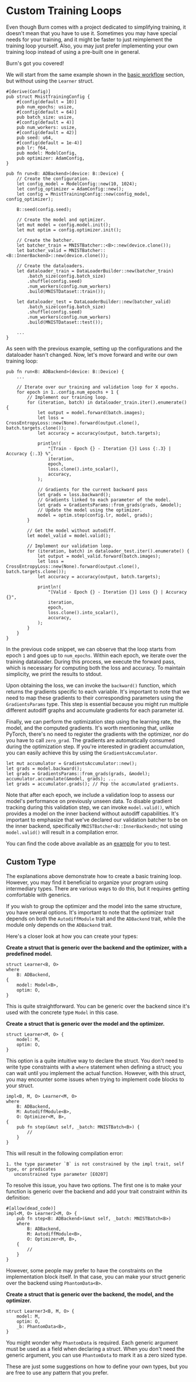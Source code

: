 # Custom Training Loops

Even though Burn comes with a project dedicated to simplifying training, it doesn't mean that you
have to use it. Sometimes you may have special needs for your training, and it might be faster to
just reimplement the training loop yourself. Also, you may just prefer implementing your own
training loop instead of using a pre-built one in general.

Burn's got you covered!

We will start from the same example shown in the [basic workflow](./basic-workflow)
section, but without using the `Learner` struct.

```rust, ignore
#[derive(Config)]
pub struct MnistTrainingConfig {
    #[config(default = 10)]
    pub num_epochs: usize,
    #[config(default = 64)]
    pub batch_size: usize,
    #[config(default = 4)]
    pub num_workers: usize,
    #[config(default = 42)]
    pub seed: u64,
    #[config(default = 1e-4)]
    pub lr: f64,
    pub model: ModelConfig,
    pub optimizer: AdamConfig,
}

pub fn run<B: ADBackend>(device: B::Device) {
    // Create the configuration.
    let config_model = ModelConfig::new(10, 1024);
    let config_optimizer = AdamConfig::new();
    let config = MnistTrainingConfig::new(config_model, config_optimizer);

    B::seed(config.seed);

    // Create the model and optimizer.
    let mut model = config.model.init();
    let mut optim = config.optimizer.init();

    // Create the batcher.
    let batcher_train = MNISTBatcher::<B>::new(device.clone());
    let batcher_valid = MNISTBatcher::<B::InnerBackend>::new(device.clone());

    // Create the dataloaders.
    let dataloader_train = DataLoaderBuilder::new(batcher_train)
        .batch_size(config.batch_size)
        .shuffle(config.seed)
        .num_workers(config.num_workers)
        .build(MNISTDataset::train());

    let dataloader_test = DataLoaderBuilder::new(batcher_valid)
        .batch_size(config.batch_size)
        .shuffle(config.seed)
        .num_workers(config.num_workers)
        .build(MNISTDataset::test());

    ...
}
```

As seen with the previous example, setting up the configurations and the dataloader hasn't changed.
Now, let's move forward and write our own training loop:

```rust, ignore
pub fn run<B: ADBackend>(device: B::Device) {
    ...

    // Iterate over our training and validation loop for X epochs.
    for epoch in 1..config.num_epochs + 1 {
        // Implement our training loop.
        for (iteration, batch) in dataloader_train.iter().enumerate() {
            let output = model.forward(batch.images);
            let loss = CrossEntropyLoss::new(None).forward(output.clone(), batch.targets.clone());
            let accuracy = accuracy(output, batch.targets);

            println!(
                "[Train - Epoch {} - Iteration {}] Loss {:.3} | Accuracy {:.3} %",
                iteration,
                epoch,
                loss.clone().into_scalar(),
                accuracy,
            );

            // Gradients for the current backward pass
            let grads = loss.backward();
            // Gradients linked to each parameter of the model.
            let grads = GradientsParams::from_grads(grads, &model);
            // Update the model using the optimizer.
            model = optim.step(config.lr, model, grads);
        }

        // Get the model without autodiff.
        let model_valid = model.valid();

        // Implement our validation loop.
        for (iteration, batch) in dataloader_test.iter().enumerate() {
            let output = model_valid.forward(batch.images);
            let loss = CrossEntropyLoss::new(None).forward(output.clone(), batch.targets.clone());
            let accuracy = accuracy(output, batch.targets);

            println!(
                "[Valid - Epoch {} - Iteration {}] Loss {} | Accuracy {}",
                iteration,
                epoch,
                loss.clone().into_scalar(),
                accuracy,
            );
        }
    }
}
```

In the previous code snippet, we can observe that the loop starts from epoch `1` and goes up to
`num_epochs`. Within each epoch, we iterate over the training dataloader. During this process, we
execute the forward pass, which is necessary for computing both the loss and accuracy. To maintain
simplicity, we print the results to stdout.

Upon obtaining the loss, we can invoke the `backward()` function, which returns the gradients
specific to each variable. It's important to note that we need to map these gradients to their
corresponding parameters using the `GradientsParams` type. This step is essential because you might
run multiple different autodiff graphs and accumulate gradients for each parameter id.

Finally, we can perform the optimization step using the learning rate, the model, and the computed
gradients. It's worth mentioning that, unlike PyTorch, there's no need to register the gradients
with the optimizer, nor do you have to call `zero_grad`. The gradients are automatically consumed
during the optimization step. If you're interested in gradient accumulation, you can easily achieve
this by using the `GradientsAccumulator`.

```rust, ignore
let mut accumulator = GradientsAccumulator::new();
let grads = model.backward();
let grads = GradientsParams::from_grads(grads, &model);
accumulator.accumulate(&model, grads); ...
let grads = accumulator.grads(); // Pop the accumulated gradients.
```

Note that after each epoch, we include a validation loop to assess our model's performance on
previously unseen data. To disable gradient tracking during this validation step, we can invoke
`model.valid()`, which provides a model on the inner backend without autodiff capabilities. It's
important to emphasize that we've declared our validation batcher to be on the inner backend,
specifically `MNISTBatcher<B::InnerBackend>`; not using `model.valid()` will result in a compilation
error.

You can find the code above available as an
[example](https://github.com/burn-rs/burn/tree/main/examples/custom-training-loop) for you to test.

## Custom Type

The explanations above demonstrate how to create a basic training loop. However, you may find it
beneficial to organize your program using intermediary types. There are various ways to do this, but
it requires getting comfortable with generics.

If you wish to group the optimizer and the model into the same structure, you have several options.
It's important to note that the optimizer trait depends on both the `AutodiffModule` trait and the
`ADBackend` trait, while the module only depends on the `ADBackend` trait.

Here's a closer look at how you can create your types:

**Create a struct that is generic over the backend and the optimizer, with a predefined model.**

```rust, ignore
struct Learner<B, O>
where
    B: ADBackend,
{
    model: Model<B>,
    optim: O,
}
```

This is quite straightforward. You can be generic over the backend since it's used with the concrete
type `Model` in this case.

**Create a struct that is generic over the model and the optimizer.**

```rust, ignore
struct Learner<M, O> {
    model: M,
    optim: O,
}
```

This option is a quite intuitive way to declare the struct. You don't need to write type constraints
with a `where` statement when defining a struct; you can wait until you implement the actual
function. However, with this struct, you may encounter some issues when trying to implement code
blocks to your struct.

```rust, ignore
impl<B, M, O> Learner<M, O>
where
    B: ADBackend,
    M: AutodiffModule<B>,
    O: Optimizer<M, B>,
{
    pub fn step(&mut self, _batch: MNISTBatch<B>) {
        //
    }
}
```

This will result in the following compilation error:

```console
1. the type parameter `B` is not constrained by the impl trait, self type, or predicates
   unconstrained type parameter [E0207]
```

To resolve this issue, you have two options. The first one is to make your function is generic over
the backend and add your trait constraint within its definition:

```rust, ignore
#[allow(dead_code)]
impl<M, O> Learner2<M, O> {
    pub fn step<B: ADBackend>(&mut self, _batch: MNISTBatch<B>)
    where
        B: ADBackend,
        M: AutodiffModule<B>,
        O: Optimizer<M, B>,
    {
        //
    }
}
```

However, some people may prefer to have the constraints on the implementation block itself. In that
case, you can make your struct generic over the backend using `PhantomData<B>`.

**Create a struct that is generic over the backend, the model, and the optimizer.**

```rust, ignore
struct Learner3<B, M, O> {
    model: M,
    optim: O,
    _b: PhantomData<B>,
}
```

You might wonder why `PhantomData` is required. Each generic argument must be used as a field when
declaring a struct. When you don't need the generic argument, you can use `PhantomData` to mark it
as a zero sized type.

These are just some suggestions on how to define your own types, but you are free to use any pattern
that you prefer.
